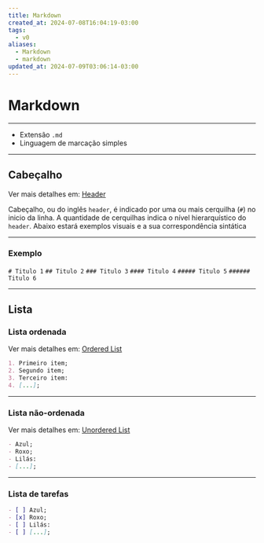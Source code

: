 ```yaml
---
title: Markdown
created_at: 2024-07-08T16:04:19-03:00
tags:
  - v0
aliases:
  - Markdown
  - markdown
updated_at: 2024-07-09T03:06:14-03:00
---
```

# Markdown
---

- Extensão `.md`
- Linguagem de marcação simples

---
## Cabeçalho
Ver mais detalhes em: [Header](_draft/2024/07/2024-07-08-HyperText_Markup_Language.md#Header)

Cabeçalho, ou do inglês `header`, é indicado por uma ou mais cerquilha (`#`) no inicio da linha. A quantidade de cerquilhas indica o nível hierarquístico do `header`. Abaixo estará exemplos visuais e a sua correspondência sintática

---
### Exemplo

`# Titulo 1`
`## Titulo 2`
`### Titulo 3`
`#### Titulo 4`
`##### Titulo 5`
`###### Titulo 6`

---
## Lista
### Lista ordenada
Ver mais detalhes em: [Ordered List](_draft/2024/07/2024-07-08-HyperText_Markup_Language.md#Ordered%20List)
```md
1. Primeiro item;
2. Segundo item;
3. Terceiro item:
4. [...];
```
---
### Lista não-ordenada
Ver mais detalhes em: [Unordered List](_draft/2024/07/2024-07-08-HyperText_Markup_Language.md#Unordered%20List)
```md
- Azul;
- Roxo;
- Lilás:
- [...];
```
---
### Lista de tarefas

```md
- [ ] Azul;
- [x] Roxo;
- [ ] Lilás:
- [ ] [...];
```
